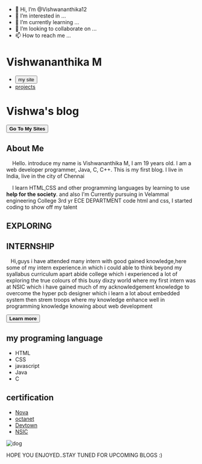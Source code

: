 - 👋 Hi, I’m @Vishwananthika12
- 👀 I’m interested in ...
- 🌱 I’m currently learning ...
- 💞️ I’m looking to collaborate on ...
- 📫 How to reach me ...

<!---
Vishwananthika12/Vishwananthika12 is a ✨ special ✨ repository because its `README.md` (this file) appears on your GitHub profile.
You can click the Preview link to take a look at your changes.
--->
<!doctype html>
<html lang="en"> 
 <head> 
  <meta charset="utf-8"> 
  <title>My First blog</title> 
  <link rel="stylesheet" type="text/css" href="style.css"> 
 </head> 
 <body> 
  <div class="navbar"> 
   <h1>Vishwananthika M</h1> 
   <ul> 
    <li id="blog-img"> <a href="https://norman-andrians.github.io"> <button type="button"> <span>my site</span> </button> </a> </li> 
    <li id="project-img"> <a href="https://github.com/Norman-Andriansyah/Arthenal-Final-Trial/tree/Trial> <button type=" button"> <span>projects</span> </a> </li> 
   </ul> 
  </div> 
  <div class="bg-body-img"> 
   <div class="header-title-0"> <span> <h1>Vishwa's blog</h1> </span> 
   </div> 
   <div class="btn-0"> <a href=" https://www.linkedin.com/in/vishwananthika-m-696a321a8"> <button type="button"> <b>Go To My Sites</b> </button> </a> 
   </div> 
  </div> 
  <div class="bg-body"> 
   <div class="header-title-1"> <span> <h2>About Me</h2> </span> 
   </div> 
   <div class="paragraph"> 
    <p>&nbsp; &nbsp; Hello. introduce my name is Vishwananthika M, I am 19 years old. I am a web developer programmer, Java, C, C++. This is my first blog. I live in India, live in the city of Chennai</p> 
    <p>&nbsp; &nbsp; I learn HTML,CSS and other programming languages ​​by learning to use <b>help for the society</b>. and also I'm Currently pursuing in Velammal engineering College 3rd yr ECE DEPARTMENT code html and css, I started coding to show off my talent</p> 
   </div> 
  </div> 
  <div class="bg-body-img-0"> 
   <h2>EXPLORING </h2> 
  </div> 
  <div class="bg-body"> 
   <div class="header-title-1"> <span> <h2>INTERNSHIP</h2> </span> 
   </div> 
   <div class="paragraph"> 
    <p>&nbsp; &nbsp;Hi,guys i have attended many intern with good gained knowledge,here some of my intern experience.in which i could able to think beyond my syallabus curriculum apart abide college which i experienced a lot of exploring the true colours of this busy dixzy world where my first intern was at NSIC which i have gained much of my acknowledgement knowledge to overcome the hyper pcb designer which i learn a lot about embedded system then strem troops where my knowledge enhance well in programming knowledge knowing about web development</p> 
   </div> 
   <div class="btn-1"> <a href="https://norman-andrianyah.github.io/arthenal-graphics"> <button type="button"> <b>Learn more</b> </button> </a> 
   </div> 
  </div> 
  <div class="bg-body-img-1"> 
   <div class="header-title-0"> 
    <h2>my programing language</h2> 
   </div> 
  </div> 
  <div class="bg-body"> 
   <div class="list"> 
    <ul> 
     <li>HTML</li> 
     <li>CSS</li> 
     <li>javascript</li> 
     <li>Java</li> 
     <li>C</li> 
    </ul> 
   </div> 
  </div> 
  <div class="bg-body-img-2"> 
   <div class="header-title-0"> 
    <h2>certification</h2> 
   </div> 
  </div> 
  <div class="bg-body"> 
   <div class="list"> 
    <ul> 
     <li><a href="https://eu.docworkspace.com/d/sIJuCy5vYAYvHiqwG">Nova</a></li> 
     <li><a href="https://www.linkedin.com/posts/vishwananthika-m-696a321a8_internshipcompletion-frontenddeveloper-octanetexperience-activity-7091943987611107328-HlEO?utm_source=share&amp;utm_medium=member_android">octanet</a></li> 
     <li> <a href="https://eu.docworkspace.com/d/sIC2Cy5vYAcvKiqwG">Devtown</a></li> 
     <li><a href="https://www.pubgmobile.com/en-US/m/">NSIC</a></li> 
    </ul> 
   </div> 
  </div> 
  <div class="end"> 
   <img src="https://undertale.com/assets/images/dog.png" alt="dog" class="dog"> 
   <p>HOPE YOU ENJOYED..STAY TUNED FOR UPCOMING BLOGS :)</p> 
  </div> 
 </body>
</html>
